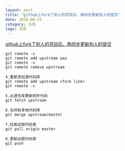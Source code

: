 ```yaml
---
layout: post
title: "github上fork了别人的项目后，再同步更新别人的提交"
date: 2018-06-25
category: 马克
tags: 马克
---
```


[github上fork了别人的项目后，再同步更新别人的提交](https://blog.csdn.net/qq1332479771/article/details/56087333)


	
	git remote -v
	git remote add upstream aaa
	git remote -v
	git remote remove upstream

	4.重新添加源代码库
	git remote add upstream <fork link>
	git remote -v

	5.从源仓库更新同步代码
	git fetch upstream

	6.合并到本地代码库
	git merge upstream/master

	7.拉取远程代码库
	git pull origin master

	8.更新远程代码库
	git push 
